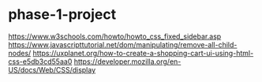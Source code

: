 # phase-1-project

https://www.w3schools.com/howto/howto_css_fixed_sidebar.asp
https://www.javascripttutorial.net/dom/manipulating/remove-all-child-nodes/
https://uxplanet.org/how-to-create-a-shopping-cart-ui-using-html-css-e5db3cd55aa0
https://developer.mozilla.org/en-US/docs/Web/CSS/display